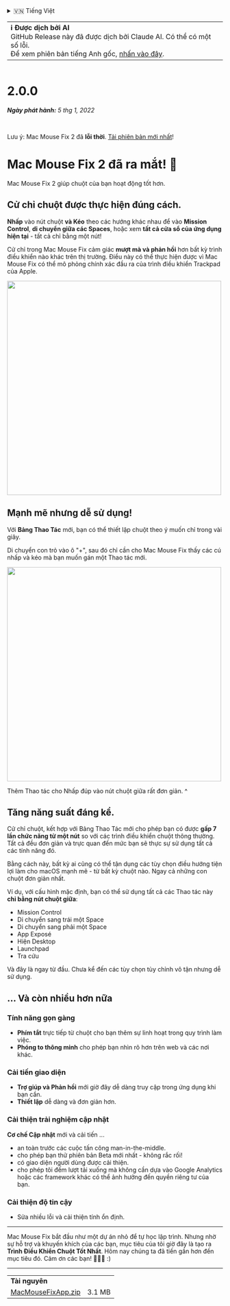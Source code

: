 <details>
<summary>🇻🇳 Tiếng Việt</summary>

[🇬🇧 English (GitHub Release)](https://github.com/noah-nuebling/mac-mouse-fix/releases/tag/2.0.0)\
[🇦🇩 Català](https://redirect.macmousefix.com/?target=mmf-release&tag=2.0.0&locale=ca)\
[🇩🇪 Deutsch](https://redirect.macmousefix.com/?target=mmf-release&tag=2.0.0&locale=de)\
[🇪🇸 Español](https://redirect.macmousefix.com/?target=mmf-release&tag=2.0.0&locale=es)\
[🇫🇷 Français](https://redirect.macmousefix.com/?target=mmf-release&tag=2.0.0&locale=fr)\
[🇮🇩 Indonesia](https://redirect.macmousefix.com/?target=mmf-release&tag=2.0.0&locale=id)\
[🇮🇹 Italiano](https://redirect.macmousefix.com/?target=mmf-release&tag=2.0.0&locale=it)\
[🇭🇺 Magyar](https://redirect.macmousefix.com/?target=mmf-release&tag=2.0.0&locale=hu)\
[🇳🇱 Nederlands](https://redirect.macmousefix.com/?target=mmf-release&tag=2.0.0&locale=nl)\
[🇵🇱 Polski](https://redirect.macmousefix.com/?target=mmf-release&tag=2.0.0&locale=pl)\
[🇧🇷 Português (Brasil)](https://redirect.macmousefix.com/?target=mmf-release&tag=2.0.0&locale=pt-BR)\
[🇵🇹 Português (Portugal)](https://redirect.macmousefix.com/?target=mmf-release&tag=2.0.0&locale=pt-PT)\
[🇷🇴 Română](https://redirect.macmousefix.com/?target=mmf-release&tag=2.0.0&locale=ro)\
[🇸🇪 Svenska](https://redirect.macmousefix.com/?target=mmf-release&tag=2.0.0&locale=sv)\
**🇻🇳 Tiếng Việt**\
[🇹🇷 Türkçe](https://redirect.macmousefix.com/?target=mmf-release&tag=2.0.0&locale=tr)\
[🇨🇿 Čeština](https://redirect.macmousefix.com/?target=mmf-release&tag=2.0.0&locale=cs)\
[🇬🇷 Ελληνικά](https://redirect.macmousefix.com/?target=mmf-release&tag=2.0.0&locale=el)\
[🇷🇺 Русский](https://redirect.macmousefix.com/?target=mmf-release&tag=2.0.0&locale=ru)\
[🇺🇦 Українська](https://redirect.macmousefix.com/?target=mmf-release&tag=2.0.0&locale=uk)\
[🇮🇱 עברית](https://redirect.macmousefix.com/?target=mmf-release&tag=2.0.0&locale=he)\
[🇸🇦 العربية](https://redirect.macmousefix.com/?target=mmf-release&tag=2.0.0&locale=ar)\
[🇮🇳 हिन्दी](https://redirect.macmousefix.com/?target=mmf-release&tag=2.0.0&locale=hi)\
[🇹🇭 ไทย](https://redirect.macmousefix.com/?target=mmf-release&tag=2.0.0&locale=th)\
[🇨🇳 中文 (简体)](https://redirect.macmousefix.com/?target=mmf-release&tag=2.0.0&locale=zh-Hans)\
[🇨🇳 中文 (繁體)](https://redirect.macmousefix.com/?target=mmf-release&tag=2.0.0&locale=zh-Hant)\
[🇭🇰 中文（香港)](https://redirect.macmousefix.com/?target=mmf-release&tag=2.0.0&locale=zh-HK)\
[🇯🇵 日本語](https://redirect.macmousefix.com/?target=mmf-release&tag=2.0.0&locale=ja)\
[🇰🇷 한국어](https://redirect.macmousefix.com/?target=mmf-release&tag=2.0.0&locale=ko)\
[Help translate Mac Mouse Fix to different languages!](https://github.com/noah-nuebling/mac-mouse-fix/discussions/731)
</details>
<table align=><td>
<b>ℹ️ Được dịch bởi AI</b><br>
GitHub Release này đã được dịch bởi Claude AI. Có thể có một số lỗi.<br>
Để xem phiên bản tiếng Anh gốc, <a href="https://github.com/noah-nuebling/mac-mouse-fix/releases/tag/2.0.0">nhấn vào đây</a>.
</td></table>

<table></table>

# 2.0.0
***Ngày phát hành:** 5 thg 1, 2022*

<br>

Lưu ý: Mac Mouse Fix 2 đã **lỗi thời**. [Tải phiên bản mới nhất](https://github.com/noah-nuebling/mac-mouse-fix/releases)!

# Mac Mouse Fix 2 đã ra mắt! 🎉

Mac Mouse Fix 2 giúp chuột của bạn hoạt động tốt hơn.

## Cử chỉ chuột được thực hiện đúng cách.

**Nhấp** vào nút chuột **và Kéo** theo các hướng khác nhau để vào **Mission Control**, **di chuyển giữa các Spaces**, hoặc xem **tất cả cửa sổ của ứng dụng hiện tại** - tất cả chỉ bằng một nút!

Cử chỉ trong Mac Mouse Fix cảm giác **mượt mà và phản hồi** hơn bất kỳ trình điều khiển nào khác trên thị trường.
Điều này có thể thực hiện được vì Mac Mouse Fix có thể mô phỏng chính xác đầu ra của trình điều khiển Trackpad của Apple.

<img width=500px src="https://user-images.githubusercontent.com/40808343/149643011-cc3311f1-af5c-453a-8206-2c6496d73d61.gif">

## Mạnh mẽ nhưng dễ sử dụng!

Với **Bảng Thao Tác** mới, bạn có thể thiết lập chuột theo ý muốn chỉ trong vài giây.

Di chuyển con trỏ vào ô "+", sau đó chỉ cần cho Mac Mouse Fix thấy các cú nhấp và kéo mà bạn muốn gán một Thao tác mới.



<img width=500px src="https://user-images.githubusercontent.com/40808343/149642392-d0e25cf9-b49b-4398-b2e9-af2e810c8594.gif">


Thêm Thao tác cho Nhấp đúp vào nút chuột giữa rất đơn giản. ^

## Tăng năng suất đáng kể.

Cử chỉ chuột, kết hợp với Bảng Thao Tác mới cho phép bạn có được **gấp 7 lần chức năng từ một nút** so với các trình điều khiển chuột thông thường. Tất cả đều đơn giản và trực quan đến mức bạn sẽ thực sự sử dụng tất cả các tính năng đó.

Bằng cách này, bất kỳ ai cũng có thể tận dụng các tùy chọn điều hướng tiện lợi làm cho macOS mạnh mẽ - từ bất kỳ chuột nào. Ngay cả những con chuột đơn giản nhất.



Ví dụ, với cấu hình mặc định, bạn có thể sử dụng tất cả các Thao tác này **chỉ bằng nút chuột giữa**:

- Mission Control
- Di chuyển sang trái một Space
- Di chuyển sang phải một Space
- App Exposé
- Hiện Desktop
- Launchpad
- Tra cứu

Và đây là ngay từ đầu. Chưa kể đến các tùy chọn tùy chỉnh vô tận nhưng dễ sử dụng.

## ... Và còn nhiều hơn nữa

### Tính năng gọn gàng

- **Phím tắt** trực tiếp từ chuột cho bạn thêm sự linh hoạt trong quy trình làm việc.
- **Phóng to thông minh** cho phép bạn nhìn rõ hơn trên web và các nơi khác.

### Cải tiến giao diện

- **Trợ giúp và Phản hồi** mới giờ đây dễ dàng truy cập trong ứng dụng khi bạn cần.
- **Thiết lập** dễ dàng và đơn giản hơn.

### Cải thiện trải nghiệm cập nhật

**Cơ chế Cập nhật** mới và cải tiến ...

- an toàn trước các cuộc tấn công man-in-the-middle.
- cho phép bạn thử phiên bản Beta mới nhất - không rắc rối!
- có giao diện người dùng được cải thiện.
- cho phép tôi đếm lượt tải xuống mà không cần dựa vào Google Analytics hoặc các framework khác có thể ảnh hưởng đến quyền riêng tư của bạn.

### Cải thiện độ tin cậy

- Sửa nhiều lỗi và cải thiện tính ổn định.

---

Mac Mouse Fix bắt đầu như một dự án nhỏ để tự học lập trình. Nhưng nhờ sự hỗ trợ và khuyến khích của các bạn, mục tiêu của tôi giờ đây là tạo ra **Trình Điều Khiển Chuột Tốt Nhất**. Hôm nay chúng ta đã tiến gần hơn đến mục tiêu đó. Cảm ơn các bạn! 🚀🚀🚀 :)

---

<table align="start">
<tr>
    <td colspan=2>
        <b>Tài nguyên</b>
    </td>
</tr>
<tr>
    <td><a href="https://github.com/noah-nuebling/mac-mouse-fix/releases/download/2.0.0/MacMouseFixApp.zip">MacMouseFixApp.zip</a></td>
    <td>3.1 MB</td>
</tr>
</table>